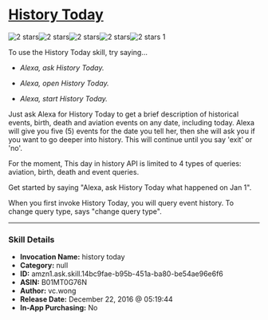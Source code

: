 # [History Today](http://alexa.amazon.com/#skills/amzn1.ask.skill.14bc9fae-b95b-451a-ba80-be54ae96e6f6)
![2 stars](../../images/ic_star_black_18dp_1x.png)![2 stars](../../images/ic_star_black_18dp_1x.png)![2 stars](../../images/ic_star_border_black_18dp_1x.png)![2 stars](../../images/ic_star_border_black_18dp_1x.png)![2 stars](../../images/ic_star_border_black_18dp_1x.png) 1

To use the History Today skill, try saying...

* *Alexa, ask History Today.*

* *Alexa, open History Today.*

* *Alexa, start History Today.*

Just ask Alexa for History Today to get a brief description of historical events, birth, death and aviation events on any date, including today.  Alexa will give you five (5) events for the date you tell her, then she will ask you if you want to go deeper into history.  This will continue until you say 'exit' or 'no'.

For the moment, This day in history API is limited to 4 types of queries: aviation, birth, death and event queries.

Get started by saying "Alexa, ask History Today what happened on Jan 1".  

When you first invoke History Today, you will query event history.  To change query type, says "change query type".

***

### Skill Details

* **Invocation Name:** history today
* **Category:** null
* **ID:** amzn1.ask.skill.14bc9fae-b95b-451a-ba80-be54ae96e6f6
* **ASIN:** B01MT0G76N
* **Author:** vc.wong
* **Release Date:** December 22, 2016 @ 05:19:44
* **In-App Purchasing:** No

